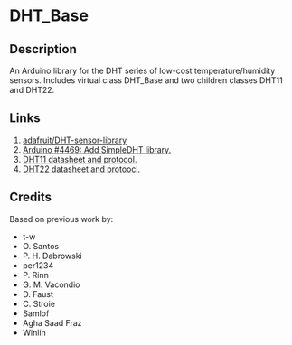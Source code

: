 # DHT_Base

## Description

An Arduino library for the DHT series of low-cost temperature/humidity sensors. 
Includes virtual class DHT_Base and two children classes DHT11 and DHT22.


## Links

1. [adafruit/DHT-sensor-library](https://github.com/adafruit/DHT-sensor-library)
2. [Arduino #4469: Add SimpleDHT library.](https://github.com/arduino/Arduino/issues/4469)
3. [DHT11 datasheet and protocol.](https://akizukidenshi.com/download/ds/aosong/DHT11.pdf)
4. [DHT22 datasheet and protoocl.](http://akizukidenshi.com/download/ds/aosong/AM2302.pdf)


## Credits

Based on previous work by:

- t-w
- O. Santos
- P. H. Dabrowski
- per1234
- P. Rinn
- G. M. Vacondio
- D. Faust
- C. Stroie
- Samlof
- Agha Saad Fraz
- Winlin

